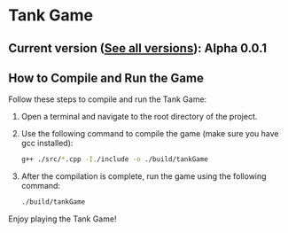 # Tank Game

## Current version ([See all versions](versions.md)): Alpha 0.0.1

## How to Compile and Run the Game

Follow these steps to compile and run the Tank Game:

1. Open a terminal and navigate to the root directory of the project.

2. Use the following command to compile the game (make sure you have gcc installed):

    ```sh
    g++ ./src/*.cpp -I./include -o ./build/tankGame
    ```

3. After the compilation is complete, run the game using the following command:

    ```sh
    ./build/tankGame
    ```

Enjoy playing the Tank Game!